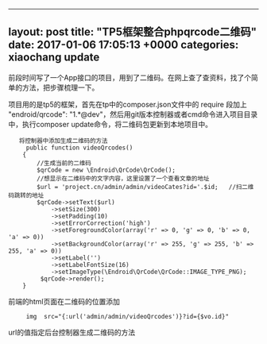 
---
layout: post
title:  "TP5框架整合phpqrcode二维码"
date:   2017-01-06 17:05:13 +0000
categories: xiaochang update
---

前段时间写了一个App接口的项目，用到了二维码。在网上查了查资料，找了个简单的方法，把步骤梳理一下。

项目用的是tp5的框架，首先在tp中的composer.json文件中的 require 段加上 "endroid/qrcode": "1.*@dev"，然后用git版本控制器或者cmd命令进入项目目录中，执行composer update命令，将二维码包更新到本地项目中。

 
       将控制器中添加生成二维码的方法
         public function videoQrcodes()
        {        
            //生成当前的二维码
            $qrCode = new \Endroid\QrCode\QrCode();       
            //想显示在二维码中的文字内容，这里设置了一个查看文章的地址
            $url = 'project.cn/admin/admin/videoCates?id='.$id;   //扫二维码跳转的地址
            $qrCode->setText($url)
                ->setSize(300)
                ->setPadding(10)
                ->setErrorCorrection('high')
                ->setForegroundColor(array('r' => 0, 'g' => 0, 'b' => 0, 'a' => 0))
                ->setBackgroundColor(array('r' => 255, 'g' => 255, 'b' => 255, 'a' => 0))
                ->setLabel('')
                ->setLabelFontSize(16)
                ->setImageType(\Endroid\QrCode\QrCode::IMAGE_TYPE_PNG);
             $qrCode->render();
        }
前端的html页面在二维码的位置添加

         img  src="{:url('admin/admin/videoQrcodes')}?id={$vo.id}"
url的值指定后台控制器生成二维码的方法
